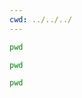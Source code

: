 ```yaml
---
cwd: ../../../
---
```


```sh { name=relative-pwd }
pwd
```

```sh { name=relative-rel-pwd cwd=../}
pwd
```

```sh { name=relative-abs-pwd cwd=/opt}
pwd
```
